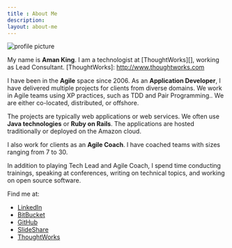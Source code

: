 ```yaml
---
title : About Me
description:
layout: about-me
---
```


![profile picture]({{urls.media}}/images/about-me/aman-king-medium.jpg)

My name is **Aman King**. I am a technologist at [ThoughtWorks][], working as Lead Consultant.
[ThoughtWorks]: http://www.thoughtworks.com

I have been in the **Agile** space since 2006. As an **Application Developer**, I have delivered multiple projects for clients from diverse domains. We work in Agile teams using XP practices, such as TDD and Pair Programming.. We are either co-located, distributed, or offshore.

The projects are typically web applications or web services. We often use **Java technologies** or **Ruby on Rails**. The applications are hosted traditionally or deployed on the Amazon cloud.

I also work for clients as an **Agile Coach**. I have coached teams with sizes ranging from 7 to 30.

In addition to playing Tech Lead and Agile Coach, I spend time conducting trainings, speaking at conferences, writing on technical topics, and working on open source software.

Find me at:

* [LinkedIn](http://www.linkedin.com/in/amanking)
* [BitBucket](http://bitbucket.org/amanking)
* [GitHub](http://github.com/amanking)
* [SlideShare](http://www.slideshare.net/amanking)
* [ThoughtWorks](http://join.thoughtworks.com/profiles/aman-king)

<!-- Email me at *my last name @ my full name dot com* -->